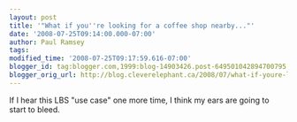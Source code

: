 ```yaml
---
layout: post
title: '"What if you''re looking for a coffee shop nearby..."'
date: '2008-07-25T09:14:00.000-07:00'
author: Paul Ramsey
tags: 
modified_time: '2008-07-25T09:17:59.616-07:00'
blogger_id: tag:blogger.com,1999:blog-14903426.post-649501042894700795
blogger_orig_url: http://blog.cleverelephant.ca/2008/07/what-if-youre-looking-for-coffee-shop.html
---
```


If I hear this LBS "use case" one more time, I think my ears are going to start to bleed.

